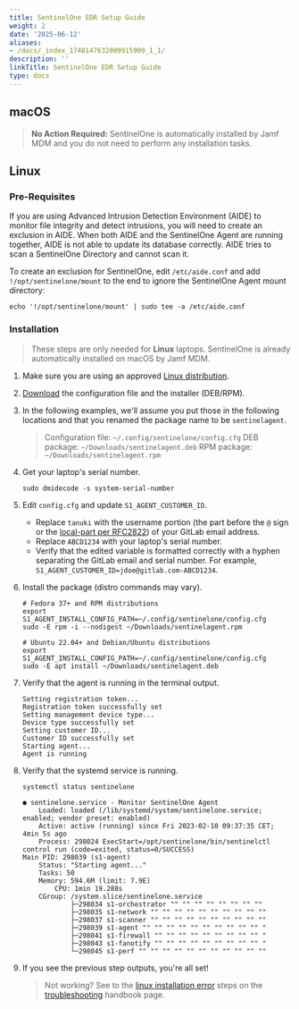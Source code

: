 ```yaml
---
title: SentinelOne EDR Setup Guide
weight: 2
date: '2025-06-12'
aliases:
- /docs/_index_1748147632009915909_1_1/
description: ''
linkTitle: SentinelOne EDR Setup Guide
type: docs
---
```


## macOS

> **No Action Required:** SentinelOne is automatically installed by Jamf MDM and you do not need to perform any installation tasks.

## Linux

### Pre-Requisites

If you are using Advanced Intrusion Detection Environment (AIDE) to monitor file integrity and detect intrusions, you will need to create an exclusion in AIDE. When both AIDE and the SentinelOne Agent are running together, AIDE is not able to update its database correctly. AIDE tries to scan a SentinelOne Directory and cannot scan it.

To create an exclusion for SentinelOne, edit `/etc/aide.conf` and add `!/opt/sentinelone/mount` to the end to ignore the SentinelOne Agent mount directory:

```shell
echo '!/opt/sentinelone/mount' | sudo tee -a /etc/aide.conf
```

### Installation

> These steps are only needed for **Linux** laptops. SentinelOne is already automatically installed on macOS by Jamf MDM.

1. Make sure you are using an approved [Linux distribution](https://internal.gitlab.com/handbook/it/it-self-service/operating-systems/#linux).

1. [Download](https://gitlab.com/gitlab-com/it/security/sentinelone-installers) the configuration file and the installer (DEB/RPM).

1. In the following examples, we'll assume you put those in the following locations and that you renamed the package name to be `sentinelagent`.

   > Configuration file: `~/.config/sentinelone/config.cfg`
   > DEB package: `~/Downloads/sentinelagent.deb`
   > RPM package: `~/Downloads/sentinelagent.rpm`

1. Get your laptop's serial number.

    ```shell
    sudo dmidecode -s system-serial-number
    ```

1. Edit `config.cfg` and update `S1_AGENT_CUSTOMER_ID`.

    - Replace `tanuki` with the username portion (the part before the `@` sign or the [local-part per RFC2822](https://www.rfc-editor.org/rfc/rfc2822)) of your GitLab email address.
    - Replace `ABCD1234` with your laptop's serial number.
    - Verify that the edited variable is formatted correctly with a hyphen separating the GitLab email and serial number. For example, `S1_AGENT_CUSTOMER_ID=jdoe@gitlab.com-ABCD1234`.

1. Install the package (distro commands may vary).

    ```shell
    # Fedora 37+ and RPM distributions
    export S1_AGENT_INSTALL_CONFIG_PATH=~/.config/sentinelone/config.cfg
    sudo -E rpm -i --nodigest ~/Downloads/sentinelagent.rpm
    ```

    ```shell
    # Ubuntu 22.04+ and Debian/Ubuntu distributions
    export S1_AGENT_INSTALL_CONFIG_PATH=~/.config/sentinelone/config.cfg
    sudo -E apt install ~/Downloads/sentinelagent.deb
    ```

1. Verify that the agent is running in the terminal output.

    ```plaintext
    Setting registration token...
    Registration token successfully set
    Setting management device type...
    Device type successfully set
    Setting customer ID...
    Customer ID successfully set
    Starting agent...
    Agent is running
    ```

1. Verify that the systemd service is running.

    ```shell
    systemctl status sentinelone
    ```

    ```plaintext
    ● sentinelone.service - Monitor SentinelOne Agent
        Loaded: loaded (/lib/systemd/system/sentinelone.service; enabled; vendor preset: enabled)
        Active: active (running) since Fri 2023-02-10 09:37:35 CET; 4min 5s ago
        Process: 298024 ExecStart=/opt/sentinelone/bin/sentinelctl control run (code=exited, status=0/SUCCESS)
    Main PID: 298039 (s1-agent)
        Status: "Starting agent..."
        Tasks: 50
        Memory: 594.6M (limit: 7.9E)
            CPU: 1min 19.288s
        CGroup: /system.slice/sentinelone.service
                ├─298034 s1-orchestrator "" "" "" "" "" "" "" ""
                ├─298035 s1-network "" "" "" "" "" "" "" "" "" ""
                ├─298037 s1-scanner "" "" "" "" "" "" "" "" "" ""
                ├─298039 s1-agent "" "" "" "" "" "" "" "" "" "" "
                ├─298041 s1-firewall "" "" "" "" "" "" "" "" "" "
                ├─298043 s1-fanotify "" "" "" "" "" "" "" "" "" "
                └─298045 s1-perf "" "" "" "" "" "" "" "" "" "" ""
    ```

1. If you see the previous step outputs, you're all set!

    > Not working? See to the [linux installation error](/handbook/security/corporate/systems/sentinelone/troubleshooting#linux-installation-error) steps on the [troubleshooting](/handbook/security/corporate/systems/sentinelone/troubleshooting) handbook page.
